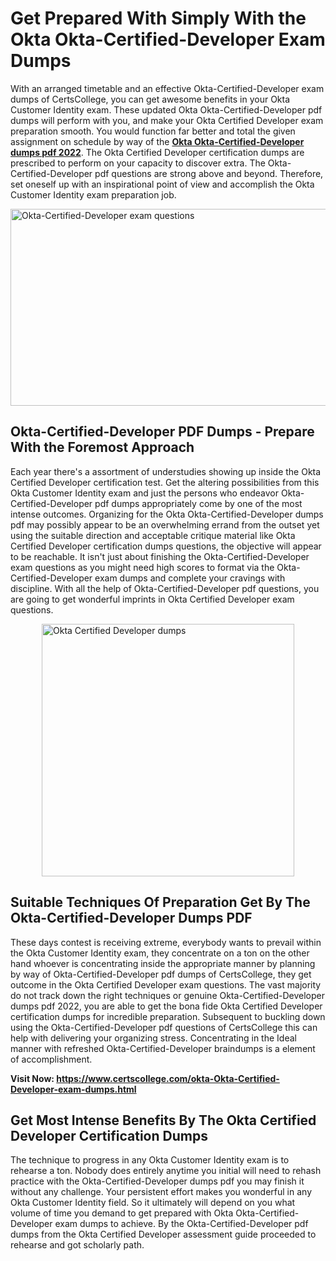 <h1><strong>Get Prepared With Simply With the Okta Okta-Certified-Developer Exam Dumps&nbsp;</strong></h1>
<p><span style="font-weight: 400;">With an arranged timetable and an effective  Okta-Certified-Developer exam dumps of CertsCollege, you can get awesome benefits in your Okta Customer Identity exam. These updated Okta Okta-Certified-Developer pdf dumps will perform with you, and make your Okta Certified Developer exam preparation smooth. You would function far better and total the given assignment on schedule by way of the <strong><a href="https://www.certscollege.com/okta-Okta-Certified-Developer-exam-dumps.html">Okta Okta-Certified-Developer dumps pdf 2022</a></strong>. The Okta Certified Developer certification dumps are prescribed to perform on your capacity to discover extra. The  Okta-Certified-Developer pdf questions are strong above and beyond. Therefore, set oneself up with an inspirational point of view and accomplish the Okta Customer Identity exam preparation job.&nbsp;</span></p>
<p><span style="font-weight: 400;"><img style="display: block; margin-left: auto; margin-right: auto;" src="https://i.ibb.co/CPDK3ps/Yellow-and-Blue-Initiative-Blog-Banner.png" alt="Okta-Certified-Developer exam questions" width="559" height="315" /></span></p>
<h2><strong>Okta-Certified-Developer PDF Dumps - Prepare With the Foremost Approach</strong></h2>
<p><span style="font-weight: 400;">Each year there's a assortment of understudies showing up inside the Okta Certified Developer certification test. Get the altering possibilities from this Okta Customer Identity exam and just the persons who endeavor Okta-Certified-Developer pdf dumps appropriately come by one of the most intense outcomes. Organizing for the Okta Okta-Certified-Developer dumps pdf may possibly appear to be an overwhelming errand from the outset yet using the suitable direction and acceptable critique material like Okta Certified Developer certification dumps questions, the objective will appear to be reachable. It isn't just about finishing the Okta-Certified-Developer exam questions as you might need high scores to format via the Okta-Certified-Developer exam dumps and complete your cravings with discipline. With all the help of Okta-Certified-Developer pdf questions, you are going to get wonderful imprints in Okta Certified Developer exam questions.</span></p>
<p><span style="font-weight: 400;"><a href="https://tinyurl.com/4dkkktu4"><img style="display: block; margin-left: auto; margin-right: auto;" src="https://i.ibb.co/9tMrhdY/Teacher-Appreciation-Invitation.png" alt="Okta Certified Developer dumps " width="404" height="404" /></a></span></p>
<h2><strong>Suitable Techniques Of Preparation Get By The Okta-Certified-Developer Dumps PDF</strong></h2>
<p><span style="font-weight: 400;">These days contest is receiving extreme, everybody wants to prevail within the Okta Customer Identity exam, they concentrate on a ton on the other hand whoever is concentrating inside the appropriate manner by planning by way of Okta-Certified-Developer pdf dumps of CertsCollege, they get outcome in the Okta Certified Developer exam questions. The vast majority do not track down the right techniques or genuine Okta-Certified-Developer dumps pdf 2022, you are able to get the bona fide Okta Certified Developer certification dumps for incredible preparation. Subsequent to buckling down using the  Okta-Certified-Developer pdf questions of CertsCollege this can help with delivering your organizing stress. Concentrating in the Ideal manner with refreshed Okta-Certified-Developer braindumps is a element of accomplishment.</span></p>
<p><span style="font-weight: 400;"><strong>Visit Now: <a href="https://www.certscollege.com/okta-Okta-Certified-Developer-exam-dumps.html">https://www.certscollege.com/okta-Okta-Certified-Developer-exam-dumps.html</a></strong></span></p>
<h2><strong>Get Most Intense Benefits By The Okta Certified Developer Certification Dumps</strong></h2>
<p><span style="font-weight: 400;">The technique to progress in any Okta Customer Identity exam is to rehearse a ton. Nobody does entirely anytime you initial will need to rehash practice with the Okta-Certified-Developer dumps pdf you may finish it without any challenge. Your persistent effort makes you wonderful in any Okta Customer Identity field. So it ultimately will depend on you what volume of time you demand to get prepared with Okta Okta-Certified-Developer exam dumps to achieve. By the Okta-Certified-Developer pdf dumps from the Okta Certified Developer assessment guide proceeded to rehearse and got scholarly path.</span></p>
